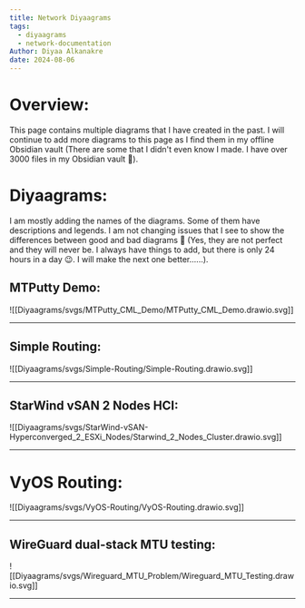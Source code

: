 ```yaml
---
title: Network Diyaagrams
tags:
  - diyaagrams
  - network-documentation
Author: Diyaa Alkanakre
date: 2024-08-06
---
```

# Overview:

This page contains multiple diagrams that I have created in the past. I will continue to add more diagrams to this page as I find them in my offline Obsidian vault (There are some that I didn't even know I made. I have over 3000 files in my Obsidian vault 🙂).

# Diyaagrams:

I am mostly adding the names of the diagrams. Some of them have descriptions and legends. I am not changing issues that I see to show the differences between good and bad diagrams 🙂 (Yes, they are not perfect and they will never be. I always have things to add, but there is only 24 hours in a day 😉. I will make the next one better......).

## MTPutty Demo:

![[Diyaagrams/svgs/MTPutty_CML_Demo/MTPutty_CML_Demo.drawio.svg]]

---
## Simple Routing:

![[Diyaagrams/svgs/Simple-Routing/Simple-Routing.drawio.svg]]

---
## StarWind vSAN 2 Nodes HCI:

![[Diyaagrams/svgs/StarWind-vSAN-Hyperconverged_2_ESXi_Nodes/Starwind_2_Nodes_Cluster.drawio.svg]]

---
# VyOS Routing:

![[Diyaagrams/svgs/VyOS-Routing/VyOS-Routing.drawio.svg]]

---
## WireGuard dual-stack MTU testing:

![[Diyaagrams/svgs/Wireguard_MTU_Problem/Wireguard_MTU_Testing.drawio.svg]]

---